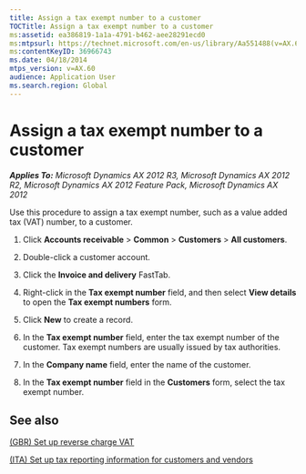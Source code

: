 ```yaml
---
title: Assign a tax exempt number to a customer
TOCTitle: Assign a tax exempt number to a customer
ms:assetid: ea386819-1a1a-4791-b462-aee28291ecd0
ms:mtpsurl: https://technet.microsoft.com/en-us/library/Aa551488(v=AX.60)
ms:contentKeyID: 36966743
ms.date: 04/18/2014
mtps_version: v=AX.60
audience: Application User
ms.search.region: Global
---
```


# Assign a tax exempt number to a customer 


_**Applies To:** Microsoft Dynamics AX 2012 R3, Microsoft Dynamics AX 2012 R2, Microsoft Dynamics AX 2012 Feature Pack, Microsoft Dynamics AX 2012_

Use this procedure to assign a tax exempt number, such as a value added tax (VAT) number, to a customer.

1.  Click **Accounts receivable** \> **Common** \> **Customers** \> **All customers**.

2.  Double-click a customer account.

3.  Click the **Invoice and delivery** FastTab.

4.  Right-click in the **Tax exempt number** field, and then select **View details** to open the **Tax exempt numbers** form.

5.  Click **New** to create a record.

6.  In the **Tax exempt number** field, enter the tax exempt number of the customer. Tax exempt numbers are usually issued by tax authorities.

7.  In the **Company name** field, enter the name of the customer.

8.  In the **Tax exempt number** field in the **Customers** form, select the tax exempt number.

## See also

[(GBR) Set up reverse charge VAT](gbr-set-up-reverse-charge-vat.md)

[(ITA) Set up tax reporting information for customers and vendors](ita-set-up-tax-reporting-information-for-customers-and-vendors.md)

  


